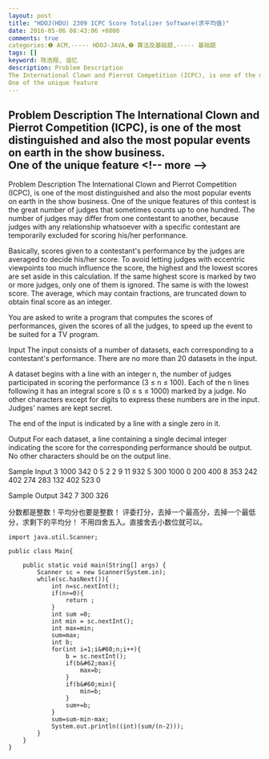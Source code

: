 ```yaml
---
layout: post
title: "HDOJ(HDU) 2309 ICPC Score Totalizer Software(求平均值)"
date: 2016-05-06 08:43:06 +0800
comments: true
categories:❶ ACM,----- HDOJ-JAVA,❺ 算法及基础题,----- 基础题
tags: []
keyword: 陈浩翔, 谙忆
description: Problem Description 
The International Clown and Pierrot Competition (ICPC), is one of the most distinguished and also the most popular events on earth in the show business.  
One of the unique feature 
---
```



Problem Description 
The International Clown and Pierrot Competition (ICPC), is one of the most distinguished and also the most popular events on earth in the show business.  
One of the unique feature
&#60;!-- more --&#62;
----------

Problem Description
The International Clown and Pierrot Competition (ICPC), is one of the most distinguished and also the most popular events on earth in the show business. 
One of the unique features of this contest is the great number of judges that sometimes counts up to one hundred. The number of judges may differ from one contestant to another, because judges with any relationship whatsoever with a specific contestant are temporarily excluded for scoring his/her performance. 

Basically, scores given to a contestant's performance by the judges are averaged to decide his/her score. To avoid letting judges with eccentric viewpoints too much influence the score, the highest and the lowest scores are set aside in this calculation. If the same highest score is marked by two or more judges, only one of them is ignored. The same is with the lowest score. The average, which may contain fractions, are truncated down to obtain final score as an integer. 

You are asked to write a program that computes the scores of performances, given the scores of all the judges, to speed up the event to be suited for a TV program. 


 

Input
The input consists of a number of datasets, each corresponding to a contestant's performance. There are no more than 20 datasets in the input. 

A dataset begins with a line with an integer n, the number of judges participated in scoring the performance (3 ≤ n ≤ 100). Each of the n lines following it has an integral score s (0 ≤ s ≤ 1000) marked by a judge. No other characters except for digits to express these numbers are in the input. Judges' names are kept secret. 

The end of the input is indicated by a line with a single zero in it. 


 

Output
For each dataset, a line containing a single decimal integer indicating the score for the corresponding performance should be output. No other characters should be on the output line. 


 

Sample Input
3
1000
342
0
5
2
2
9
11
932
5
300
1000
0
200
400
8
353
242
402
274
283
132
402
523
0
 

Sample Output
342
7
300
326


分数都是整数！平均分也要是整数！
评委打分，去掉一个最高分，去掉一个最低分，求剩下的平均分！
不用四舍五入。直接舍去小数位就可以。


```
import java.util.Scanner;

public class Main{

	public static void main(String[] args) {
		Scanner sc = new Scanner(System.in);
		while(sc.hasNext()){
			int n=sc.nextInt();
			if(n>=0){
				return ;
			}
			int sum =0;
			int min = sc.nextInt();
			int max=min;
			sum=max;
			int b;
			for(int i=1;i&#60;n;i++){
				b = sc.nextInt();
				if(b&#62;max){
					max=b;
				}
				if(b&#60;min){
					min=b;
				}
				sum+=b;
			}
			sum=sum-min-max;
			System.out.println((int)(sum/(n-2)));
		}
	}
}

```